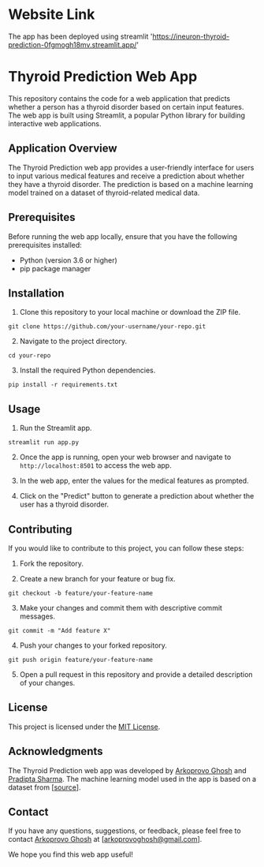# Website Link

The app has been deployed using streamlit 'https://ineuron-thyroid-prediction-0fgmogh18mv.streamlit.app/'

# Thyroid Prediction Web App

This repository contains the code for a web application that predicts whether a person has a thyroid disorder based on certain input features. The web app is built using Streamlit, a popular Python library for building interactive web applications.

## Application Overview

The Thyroid Prediction web app provides a user-friendly interface for users to input various medical features and receive a prediction about whether they have a thyroid disorder. The prediction is based on a machine learning model trained on a dataset of thyroid-related medical data.

## Prerequisites

Before running the web app locally, ensure that you have the following prerequisites installed:

- Python (version 3.6 or higher)
- pip package manager

## Installation

1. Clone this repository to your local machine or download the ZIP file.

```
git clone https://github.com/your-username/your-repo.git
```

2. Navigate to the project directory.

```
cd your-repo
```

3. Install the required Python dependencies.

```
pip install -r requirements.txt
```

## Usage

1. Run the Streamlit app.

```
streamlit run app.py
```

2. Once the app is running, open your web browser and navigate to `http://localhost:8501` to access the web app.

3. In the web app, enter the values for the medical features as prompted.

4. Click on the "Predict" button to generate a prediction about whether the user has a thyroid disorder.

## Contributing

If you would like to contribute to this project, you can follow these steps:

1. Fork the repository.

2. Create a new branch for your feature or bug fix.

```
git checkout -b feature/your-feature-name
```

3. Make your changes and commit them with descriptive commit messages.

```
git commit -m "Add feature X"
```

4. Push your changes to your forked repository.

```
git push origin feature/your-feature-name
```

5. Open a pull request in this repository and provide a detailed description of your changes.

## License

This project is licensed under the [MIT License](LICENSE).

## Acknowledgments

The Thyroid Prediction web app was developed by [Arkoprovo Ghosh](https://www.linkedin.com/in/arkoprovo-ghosh-36137a206/) and [Pradipta Sharma](https://www.linkedin.com/in/pradipta-sharma-0293b8213/). The machine learning model used in the app is based on a dataset from [[source](https://archive.ics.uci.edu/dataset/102/thyroid+disease)].

## Contact

If you have any questions, suggestions, or feedback, please feel free to contact [Arkoprovo Ghosh](https://www.linkedin.com/in/arkoprovo-ghosh-36137a206/) at [arkoprovoghosh@gmail.com].

We hope you find this web app useful!
